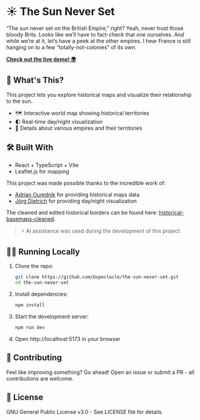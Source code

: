 # ☀️ The Sun Never Set

“The sun never set on the British Empire,” right?
Yeah, never trust those bloody Brits.
Looks like we’ll have to fact-check that one ourselves.
And while we’re at it, let’s have a peek at the other empires.
I hear France is still hanging on to a few “totally-not-colonies” of its own.

**[Check out the live demo! 🌍](https://uspectacle.github.io/the-sun-never-set/)**

## 🚀 What's This?

This project lets you explore historical maps and visualize their relationship to the sun.

- 🗺️ Interactive world map showing historical territories
- 🌓 Real-time day/night visualization
- 🏰 Details about various empires and their territories

## 🛠️ Built With

- React + TypeScript + Vite
- Leaflet.js for mapping

This project was made possible thanks to the incredible work of:

- [Adrian Ourednik](https://github.com/aourednik/historical-basemaps) for providing historical maps data
- [Jörg Dietrich](https://github.com/joergdietrich/Leaflet.Terminator) for providing day/night visualization

The cleaned and edited historical borders can be found here: [historical-basemaps-cleaned](https://github.com/Uspectacle/historical-basemaps-cleaned).

> ⚡ AI assistance was used during the development of this project.

## 🏃‍♂️ Running Locally

1. Clone the repo:

   ```bash
   git clone https://github.com/Uspectacle/the-sun-never-set.git
   cd the-sun-never-set
   ```

2. Install dependencies:

   ```bash
   npm install
   ```

3. Start the development server:

   ```bash
   npm run dev
   ```

4. Open http://localhost:5173 in your browser

## 🤝 Contributing

Feel like improving something? Go ahead! Open an issue or submit a PR - all contributions are welcome.

## 📜 License

GNU General Public License v3.0 - See LICENSE file for details.
